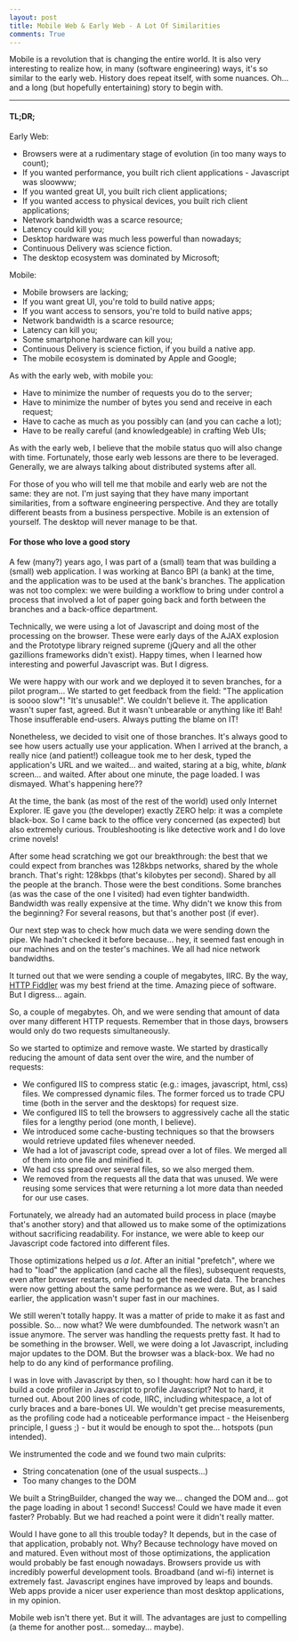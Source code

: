 ```yaml
---
layout: post
title: Mobile Web & Early Web - A Lot Of Similarities
comments: True
---
```


Mobile is a revolution that is changing the entire world. It is also very interesting to realize how, in many (software engineering) ways, it's so similar to the early web. History does repeat itself, with some nuances. Oh... and a long (but hopefully entertaining) story to begin with.

---

#### TL;DR;

Early Web:

* Browsers were at a rudimentary stage of evolution (in too many ways to count);
* If you wanted performance, you built rich client applications - Javascript was sloowww;
* If you wanted great UI, you built rich client applications;
* If you wanted access to physical devices, you built rich client applications;
* Network bandwidth was a scarce resource;
* Latency could kill you;
* Desktop hardware was much less powerful than nowadays;
* Continuous Delivery was science fiction.
* The desktop ecosystem was dominated by Microsoft;

Mobile:

* Mobile browsers are lacking;
* If you want great UI, you're told to build native apps;
* If you want access to sensors, you're told to build native apps;
* Network bandwidth is a scarce resource;
* Latency can kill you;
* Some smartphone hardware can kill you;
* Continuous Delivery is science fiction, if you build a native app.
* The mobile ecosystem is dominated by Apple and Google;

As with the early web, with mobile you:
* Have to minimize the number of requests you do to the server;
* Have to minimize the number of bytes you send and receive in each request;
* Have to cache as much as you possibly can (and you can cache a lot);
* Have to be really careful (and knowledgeable) in crafting Web UIs;

As with the early web, I believe that the mobile status quo will also change with time. Fortunately, those early web lessons are there to be leveraged. Generally, we are always talking about distributed systems after all.

For those of you who will tell me that mobile and early web are not the same: they are not. I'm just saying that they have many important similarities, from a software engineering perspective. And they are totally different beasts from a business perspective. Mobile is an extension of yourself. The desktop will never manage to be that.

#### For those who love a good story

A few (many?) years ago, I was part of a (small) team that was building a (small) web application. I was working at Banco BPI (a bank) at the time, and the application was to be used at the bank's branches. The application was not too complex: we were building a workflow to bring under control a process that involved a lot of paper going back and forth between the branches and a back-office department.

Technically, we were using a lot of Javascript and doing most of the processing on the browser. These were early days of the AJAX explosion and the Prototype library reigned supreme (jQuery and all the other gazillions frameworks didn't exist). Happy times, when I learned how interesting and powerful Javascript was. But I digress.

We were happy with our work and we deployed it to seven branches, for a pilot program... We started to get feedback from the field: "The application is soooo slow"! "It's unusable!". We couldn't believe it. The application wasn't super fast, agreed. But it wasn't unbearable or anything like it! Bah! Those insufferable end-users. Always putting the blame on IT!

Nonetheless, we decided to visit one of those branches. It's always good to see how users actually use your application. When I arrived at the branch, a really nice (and patient!) colleague took me to her desk, typed the application's URL and we waited... and waited, staring at a big, white, _blank_ screen... and waited. After about one minute, the page loaded. I was dismayed. What's happening here??

At the time, the bank (as most of the rest of the world) used only Internet Explorer. IE gave you (the developer) exactly ZERO help: it was a complete black-box. So I came back to the office very concerned (as expected) but also extremely curious. Troubleshooting is like detective work and I do love crime novels!

After some head scratching we got our breakthrough: the best that we could expect from branches was 128kbps networks, shared by the whole branch. That's right: 128kbps (that's kilobytes per second). Shared by all the people at the branch. Those were the best conditions. Some branches (as was the case of the one I visited) had even tighter bandwidth. Bandwidth was really expensive at the time. Why didn't we know this from the beginning? For several reasons, but that's another post (if ever).

Our next step was to check how much data we were sending down the pipe. We hadn't checked it before because... hey, it seemed fast enough in our machines and on the tester's machines. We all had nice network bandwidths.

It turned out that we were sending a couple of megabytes, IIRC. By the way, [HTTP Fiddler](https://en.wikipedia.org/wiki/Fiddler_\(software\)) was my best friend at the time. Amazing piece of software. But I digress... again.

So, a couple of megabytes. Oh, and we were sending that amount of data over many different HTTP requests. Remember that in those days, browsers would only do two requests simultaneously.

So we started to optimize and remove waste. We started by drastically reducing the amount of data sent over the wire, and the number of requests:

* We configured IIS to compress static (e.g.: images, javascript, html, css) files. We compressed dynamic files. The former forced us to trade CPU time (both in the server and the desktops) for request size.
* We configured IIS to tell the browsers to aggressively cache all the static files for a lengthy period (one month, I believe).
* We introduced some cache-busting techniques so that the browsers would retrieve updated files whenever needed.
* We had a lot of javascript code, spread over a lot of files. We merged all of them into one file and minified it.
* We had css spread over several files, so we also merged them.
* We removed from the requests all the data that was unused. We were reusing some services that were returning a lot more data than needed for our use cases.

Fortunately, we already had an automated build process in place (maybe that's another story) and that allowed us to make some of the optimizations without sacrificing readability. For instance, we were able to keep our Javascript code factored into different files.

Those optimizations helped us *a lot*. After an initial "prefetch", where we had to "load" the application (and cache all the files), subsequent requests, even after browser restarts, only had to get the needed data. The branches were now getting about the same performance as we were. But, as I said earlier, the application wasn't super fast in our machines.

We still weren't totally happy. It was a matter of pride to make it as fast and possible. So... now what? We were dumbfounded. The network wasn't an issue anymore. The server was handling the requests pretty fast. It had to be something in the browser. Well, we were doing a lot Javascript, including major updates to the DOM. But the browser was a black-box. We had no help to do any kind of performance profiling.

I was in love with Javascript by then, so I thought: how hard can it be to build a code profiler in Javascript to profile Javascript? Not to hard, it turned out. About 200 lines of code, IIRC, including whitespace, a lot of curly braces and a bare-bones UI. We wouldn't get precise measurements, as the profiling code had a noticeable performance impact - the Heisenberg principle, I guess ;) - but it would be enough to spot the... hotspots (pun intended).

We instrumented the code and we found two main culprits:

* String concatenation (one of the usual suspects...)
* Too many changes to the DOM

We built a StringBuilder, changed the way we... changed the DOM and... got the page loading in about 1 second! Success! Could we have made it even faster? Probably. But we had reached a point were it didn't really matter.

Would I have gone to all this trouble today? It depends, but in the case of that application, probably not. Why? Because technology have moved on and matured. Even without most of those optimizations, the application would probably be fast enough nowadays. Browsers provide us with incredibly powerful development tools. Broadband (and wi-fi) internet is extremely fast. Javascript engines have improved by leaps and bounds. Web apps provide a nicer user experience than most desktop applications, in my opinion.

Mobile web isn't there yet. But it will. The advantages are just to compelling (a theme for another post... someday... maybe).
